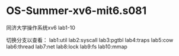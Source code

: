 # OS-Summer-xv6-mit6.s081
同济大学操作系统xv6 lab1-10

切换分支以查看：
lab1:util
lab2:syscall
lab3:pgtbl
lab4:traps
lab5:cow
lab6:thread
lab7:net
lab8:lock
lab9:fs
lab10:mmap
